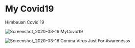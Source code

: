 # My Covid19
Himbauan Covid 19

![Screenshot_2020-03-16 MyCovid19](https://user-images.githubusercontent.com/60083537/76717595-9e658580-6766-11ea-8d1f-321b64cbda5f.png)

![Screenshot_2020-03-16 Corona Virus Just For Awarenesss](https://user-images.githubusercontent.com/60083537/76717676-e2588a80-6766-11ea-9149-d44baf649b32.png)



